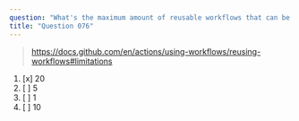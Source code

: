 ```yaml
---
question: "What's the maximum amount of reusable workflows that can be called from a single workflow file? "
title: "Question 076"
---
```



> https://docs.github.com/en/actions/using-workflows/reusing-workflows#limitations
1. [x] 20
1. [ ] 5
1. [ ] 1
1. [ ] 10
